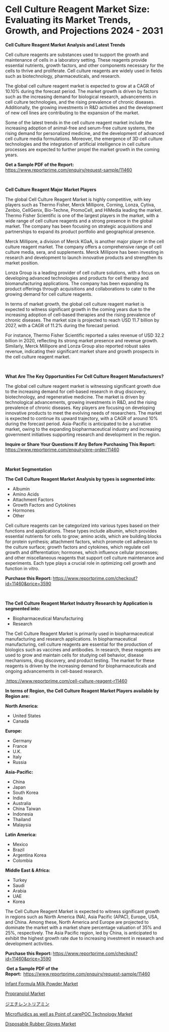 <p><h1>Cell Culture Reagent Market Size: Evaluating its Market Trends, Growth, and Projections 2024 - 2031</h1></p><p><strong>Cell Culture Reagent Market Analysis and Latest Trends</strong></p>
<p><p>Cell culture reagents are substances used to support the growth and maintenance of cells in a laboratory setting. These reagents provide essential nutrients, growth factors, and other components necessary for the cells to thrive and proliferate. Cell culture reagents are widely used in fields such as biotechnology, pharmaceuticals, and research.</p><p>The global cell culture reagent market is expected to grow at a CAGR of 10.10% during the forecast period. The market growth is driven by factors such as the increasing demand for biological research, advancements in cell culture technologies, and the rising prevalence of chronic diseases. Additionally, the growing investments in R&D activities and the development of new cell lines are contributing to the expansion of the market.</p><p>Some of the latest trends in the cell culture reagent market include the increasing adoption of animal-free and serum-free culture systems, the rising demand for personalized medicine, and the development of advanced cell culture media formulations. Moreover, the emergence of 3D cell culture technologies and the integration of artificial intelligence in cell culture processes are expected to further propel the market growth in the coming years.</p></p>
<p><strong>Get a Sample PDF of the Report:&nbsp;</strong> <a href="https://www.reportprime.com/enquiry/request-sample/11460">https://www.reportprime.com/enquiry/request-sample/11460</a></p>
<p>&nbsp;</p>
<p><strong>Cell Culture Reagent Major Market Players</strong></p>
<p><p>The global Cell Culture Reagent Market is highly competitive, with key players such as Thermo Fisher, Merck Millipore, Corning, Lonza, Cytiva, Zenbio, CellGenix, Bio-Techne, PromoCell, and HiMedia leading the market. Thermo Fisher Scientific is one of the largest players in the market, with a wide range of cell culture reagents and a strong presence in the global market. The company has been focusing on strategic acquisitions and partnerships to expand its product portfolio and geographical presence.</p><p>Merck Millipore, a division of Merck KGaA, is another major player in the cell culture reagent market. The company offers a comprehensive range of cell culture media, sera, and supplements. Merck Millipore has been investing in research and development to launch innovative products and strengthen its market position.</p><p>Lonza Group is a leading provider of cell culture solutions, with a focus on developing advanced technologies and products for cell therapy and biomanufacturing applications. The company has been expanding its product offerings through acquisitions and collaborations to cater to the growing demand for cell culture reagents.</p><p>In terms of market growth, the global cell culture reagent market is expected to witness significant growth in the coming years due to the increasing adoption of cell-based therapies and the rising prevalence of chronic diseases. The market size is projected to reach USD 11.7 billion by 2027, with a CAGR of 11.2% during the forecast period.</p><p>For instance, Thermo Fisher Scientific reported a sales revenue of USD 32.2 billion in 2020, reflecting its strong market presence and revenue growth. Similarly, Merck Millipore and Lonza Group also reported robust sales revenue, indicating their significant market share and growth prospects in the cell culture reagent market.</p></p>
<p>&nbsp;</p>
<p><strong>What Are The Key Opportunities For Cell Culture Reagent Manufacturers?</strong></p>
<p><p>The global cell culture reagent market is witnessing significant growth due to the increasing demand for cell-based research in drug discovery, biotechnology, and regenerative medicine. The market is driven by technological advancements, growing investments in R&D, and the rising prevalence of chronic diseases. Key players are focusing on developing innovative products to meet the evolving needs of researchers. The market is expected to continue its upward trajectory, with a CAGR of around 10% during the forecast period. Asia-Pacific is anticipated to be a lucrative market, owing to the expanding biopharmaceutical industry and increasing government initiatives supporting research and development in the region.</p></p>
<p><strong>Inquire or Share Your Questions If Any Before Purchasing This Report:</strong> <a href="https://www.reportprime.com/enquiry/pre-order/11460">https://www.reportprime.com/enquiry/pre-order/11460</a></p>
<p>&nbsp;</p>
<p><strong>Market Segmentation</strong></p>
<p><strong>The Cell Culture Reagent Market Analysis by types is segmented into:</strong></p>
<p><ul><li>Albumin</li><li>Amino Acids</li><li>Attachment Factors</li><li>Growth Factors and Cytokines</li><li>Hormones</li><li>Other</li></ul></p>
<p><p>Cell culture reagents can be categorized into various types based on their functions and applications. These types include albumin, which provides essential nutrients for cells to grow; amino acids, which are building blocks for protein synthesis; attachment factors, which promote cell adhesion to the culture surface; growth factors and cytokines, which regulate cell growth and differentiation; hormones, which influence cellular processes; and other miscellaneous reagents that support cell culture maintenance and experiments. Each type plays a crucial role in optimizing cell growth and function in vitro.</p></p>
<p><strong>Purchase this Report:&nbsp;</strong><a href="https://www.reportprime.com/checkout?id=11460&price=3590">https://www.reportprime.com/checkout?id=11460&price=3590</a></p>
<p>&nbsp;</p>
<p><strong>The Cell Culture Reagent Market Industry Research by Application is segmented into:</strong></p>
<p><ul><li>Biopharmaceutical Manufacturing</li><li>Research</li></ul></p>
<p><p>The Cell Culture Reagent Market is primarily used in biopharmaceutical manufacturing and research applications. In biopharmaceutical manufacturing, cell culture reagents are essential for the production of biologics such as vaccines and antibodies. In research, these reagents are used to grow and maintain cells for studying cell behavior, disease mechanisms, drug discovery, and product testing. The market for these reagents is driven by the increasing demand for biopharmaceuticals and ongoing advancements in cell-based research.</p></p>
<p><a href="https://www.reportprime.com/cell-culture-reagent-r11460">&nbsp;https://www.reportprime.com/cell-culture-reagent-r11460</a></p>
<p><strong>In terms of Region, the Cell Culture Reagent Market Players available by Region are:</strong></p>
<p>
    <p> <strong> North America: </strong>
        <ul>
            <li>United States</li>
            <li>Canada</li>
        </ul>
        </p> 
    <p> <strong> Europe: </strong>
        <ul>
            <li>Germany</li>
            <li>France</li>
            <li>U.K.</li>
            <li>Italy</li>
            <li>Russia</li>
        </ul>
        </p> 
    <p> <strong> Asia-Pacific: </strong>
        <ul>
            <li>China</li>
            <li>Japan</li>
            <li>South Korea</li>
            <li>India</li>
            <li>Australia</li>
            <li>China Taiwan</li>
            <li>Indonesia</li>
            <li>Thailand</li>
            <li>Malaysia</li>
        </ul>
        </p> 
    <p> <strong> Latin America: </strong>
        <ul>
            <li>Mexico</li>
            <li>Brazil</li>
            <li>Argentina Korea</li>
            <li>Colombia</li>
        </ul>
        </p> 
    <p> <strong> Middle East & Africa: </strong>
        <ul>
            <li>Turkey</li>
            <li>Saudi</li>
            <li>Arabia</li>
            <li>UAE</li>
            <li>Korea</li>
        </ul>
    </p>
    </p>
<p><p>The Cell Culture Reagent Market is expected to witness significant growth in regions such as North America (NA), Asia Pacific (APAC), Europe, USA, and China. Among these, North America and Europe are projected to dominate the market with a market share percentage valuation of 35% and 25%, respectively. The Asia Pacific region, led by China, is anticipated to exhibit the highest growth rate due to increasing investment in research and development activities.</p></p>
<p><strong>Purchase this Report: </strong><a href="https://www.reportprime.com/checkout?id=11460&price=3590">https://www.reportprime.com/checkout?id=11460&price=3590</a></p>
<p>&nbsp;<strong>Get a Sample PDF of the Report:&nbsp;&nbsp;</strong><a href="https://www.reportprime.com/enquiry/request-sample/11460">https://www.reportprime.com/enquiry/request-sample/11460</a></p>
<p><strong></strong></p>
<p><p><a href="https://github.com/beatblasta/Market-Research-Report-List-2/blob/main/infant-formula-milk-powder-market.md">Infant Formula Milk Powder Market</a></p><p><a href="https://github.com/shotows/Market-Research-Report-List-2/blob/main/propranolol-market.md">Propranolol Market</a></p><p><a href="https://github.com/schmahlson/Market-Research-Report-List-1/blob/main/361697725970.md">ジエチレントリアミン</a></p><p><a href="https://www.linkedin.com/pulse/decoding-microfluidics-well-point-carepoc-technology-market-ndjbc?trackingId=XNYZqc3U3ivqhMv%2Ba6aV4Q%3D%3D">Microfluidics as well as Point of carePOC Technology Market</a></p><p><a href="https://issuu.com/reportprime-2/docs/disposable-rubber-gloves-market-size-2030.pptx">Disposable Rubber Gloves Market</a></p></p>